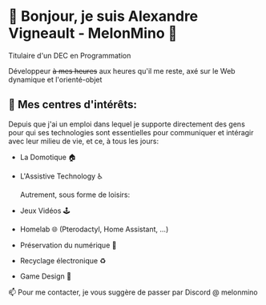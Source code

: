 # 👋 Bonjour, je suis Alexandre Vigneault - MelonMino 🍉

Titulaire d'un DEC en Programmation

Développeur ~~à mes heures~~ aux heures qu'il me reste, axé sur le Web dynamique et l'orienté-objet


## 👀 Mes centres d'intérêts:

  Depuis que j'ai un emploi dans lequel je supporte directement des gens pour qui ses technologies sont essentielles pour communiquer et intéragir avec leur milieu de vie, et ce, à tous les jours:
- La Domotique 🏠
- L'Assistive Technology ♿
  
  Autrement, sous forme de loisirs:
- Jeux Vidéos 🕹
- Homelab 🌐 (Pterodactyl, Home Assistant, ...)
- Préservation du numérique 💾
- Recyclage électronique ♻
- Game Design 📝
  
📫 Pour me contacter, je vous suggère de passer par Discord @ melonmino
